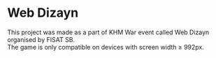 # Web Dizayn

This project was made as a part of KHM War event called Web Dizayn organised by FISAT SB.   
The game is only compatible on devices with screen width ≥ 992px.
